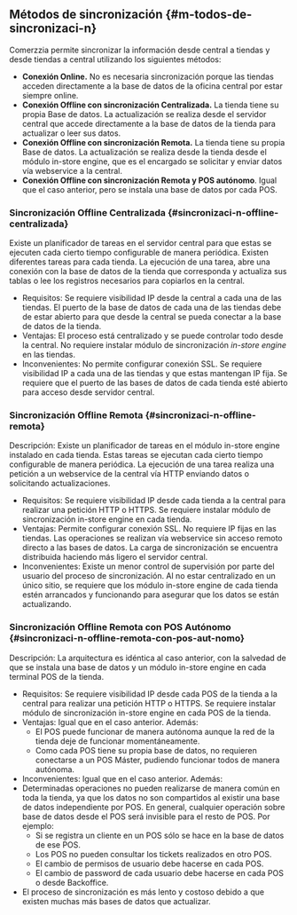 ## Métodos de sincronización {#m-todos-de-sincronizaci-n}

Comerzzia permite sincronizar la información desde central a tiendas y desde tiendas a central utilizando los siguientes métodos:

*   **Conexión Online.** No es necesaria sincronización porque las tiendas acceden directamente a la base de datos de la oficina central por estar siempre online.
*   **Conexión Offline con sincronización Centralizada.** La tienda tiene su propia Base de datos. La actualización se realiza desde el servidor central que accede directamente a la base de datos de la tienda para actualizar o leer sus datos.
*   **Conexión Offline con sincronización Remota.** La tienda tiene su propia Base de datos. La actualización se realiza desde la tienda desde el módulo in-store engine, que es el encargado se solicitar y enviar datos vía webservice a la central.
*   **Conexión Offline con sincronización Remota y POS autónomo**. Igual que el caso anterior, pero se instala una base de datos por cada POS.

### Sincronización Offline Centralizada {#sincronizaci-n-offline-centralizada}

Existe un planificador de tareas en el servidor central para que estas se ejecuten cada cierto tiempo configurable de manera periódica. Existen diferentes tareas para cada tienda. La ejecución de una tarea, abre una conexión con la base de datos de la tienda que corresponda y actualiza sus tablas o lee los registros necesarios para copiarlos en la central.

*   Requisitos: Se requiere visibilidad IP desde la central a cada una de las tiendas. El puerto de la base de datos de cada una de las tiendas debe de estar abierto para que desde la central se pueda conectar a la base de datos de la tienda.
*   Ventajas: El proceso está centralizado y se puede controlar todo desde la central. No requiere instalar módulo de sincronización _in-store engine_ en las tiendas.
*   Inconvenientes: No permite configurar conexión SSL. Se requiere visibilidad IP a cada una de las tiendas y que estas mantengan IP fija. Se requiere que el puerto de las bases de datos de cada tienda esté abierto para acceso desde servidor central.

### Sincronización Offline Remota {#sincronizaci-n-offline-remota}

Descripción: Existe un planificador de tareas en el módulo in-store engine instalado en cada tienda. Estas tareas se ejecutan cada cierto tiempo configurable de manera periódica. La ejecución de una tarea realiza una petición a un webservice de la central vía HTTP enviando datos o solicitando actualizaciones.

*   Requisitos: Se requiere visibilidad IP desde cada tienda a la central para realizar una petición HTTP o HTTPS. Se requiere instalar módulo de sincronización in-store engine en cada tienda.
*   Ventajas: Permite configurar conexión SSL. No requiere IP fijas en las tiendas. Las operaciones se realizan vía webservice sin acceso remoto directo a las bases de datos. La carga de sincronización se encuentra distribuida haciendo más ligero el servidor central.
*   Inconvenientes: Existe un menor control de supervisión por parte del usuario del proceso de sincronización. Al no estar centralizado en un único sitio, se requiere que los módulo in-store engine de cada tienda estén arrancados y funcionando para asegurar que los datos se están actualizando.

### Sincronización Offline Remota con POS Autónomo {#sincronizaci-n-offline-remota-con-pos-aut-nomo}

Descripción: La arquitectura es idéntica al caso anterior, con la salvedad de que se instala una base de datos y un módulo in-store engine en cada terminal POS de la tienda.

*   Requisitos: Se requiere visibilidad IP desde cada POS de la tienda a la central para realizar una petición HTTP o HTTPS. Se requiere instalar módulo de sincronización in-store engine en cada POS de la tienda.
*   Ventajas: Igual que en el caso anterior. Además:
    *   El POS puede funcionar de manera autónoma aunque la red de la tienda deje de funcionar momentáneamente.
    *   Como cada POS tiene su propia base de datos, no requieren conectarse a un POS Máster, pudiendo funcionar todos de manera autónoma.
*   Inconvenientes: Igual que en el caso anterior. Además:
*   Determinadas operaciones no pueden realizarse de manera común en toda la tienda, ya que los datos no son compartidos al existir una base de datos independiente por POS. En general, cualquier operación sobre base de datos desde el POS será invisible para el resto de POS. Por ejemplo:
    *   Si se registra un cliente en un POS sólo se hace en la base de datos de ese POS.
    *   Los POS no pueden consultar los tickets realizados en otro POS.
    *   El cambio de permisos de usuario debe hacerse en cada POS.
    *   El cambio de password de cada usuario debe hacerse en cada POS o desde Backoffice.
*   El proceso de sincronización es más lento y costoso debido a que existen muchas más bases de datos que actualizar.